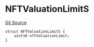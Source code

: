 # NFTValuationLimitS
[Git Source](https://github.com/thrackle-io/tron/blob/7233064f299d77880af0e175a21e23e2f8b85f56/src/client/token/handler/diamond/RuleStorage.sol)


```solidity
struct NFTValuationLimitS {
    uint16 nftValuationLimit;
}
```

